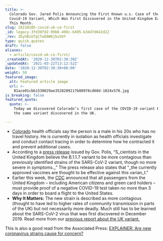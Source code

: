 ```yaml
---
title: >-
  Colorado Gov. Jared Polis Announcing the First Known u.s. Case of the New
  Covid-19 Variant, Which Was First Discovered in the United Kingdom Earlier
  This Month.
slug: 20210105-covid-uk-co-first
_id: legacy-3fd38fd2-99b6-498c-b495-b34d7d642d22
_rev: ZEyhBiGfgCfwE8WOjbuSbY
type: quick_quotes
draft: false
aliases:
  - article/covid-uk-co-first/
_createdAt: '2020-12-30T02:30:30Z'
_updatedAt: '2021-03-22T13:12:52Z'
date: '2020-12-30T02:30:30+00:00'
weight: 50
featured_image:
  alt: Featured article image
  url: >-
    81ace01cbb1530029ae3528209217b08978cd60d-1024x576.jpg
is_breaking: false
featured_quote:
  quote: >-
    Today we discovered Colorado’s first case of the COVID-19 variant B.1.1.7,
    the same variant discovered in the UK.

---
```

* [Colorado](https://www.colorado.gov/governor/news/3856-gov-polis-and-state-public-health-officials-announce-first-case-covid-variant-covid-19) health officials say the person is a male in his 20s who has no travel history. He is currently in isolation as health officials investigate and conduct contact tracing in order to determine how he contracted it and prevent additional cases.
* According to a [press release](https://www.colorado.gov/governor/news/3856-gov-polis-and-state-public-health-officials-announce-first-case-covid-variant-covid-19) issued by Gov. Polis, “S_cientists in the United Kingdom believe the B.1.1.7 variant to be more contagious than previously identified strains of the SARS-CoV-2 variant, though no more severe in symptoms._” The press release also states that “_the currently approved vaccines are thought to be effective against this varian_t.”
* Earlier this week, the [CDC](https://www.cdc.gov/coronavirus/2019-ncov/travelers/testing-UK-air-travelers.html) announced that all passengers from the United Kingdom – including American citizens and green card holders – must provide proof of a negative COVID-19 test taken no more than 3 days in order to board a flight to the United States.
* **Why It Matters:** The new strain is described as more contagious (thought to have led to higher rates of community transmission in parts of the UK) but not necessarily more deadly. Much still has to be learned about the SARS-CoV-2 virus that was first discovered in December 2019. Read more from our [previous report about the UK variant.](https://smarthernews.com/article/first-us-uk-covid-variant/)

This is also a good read from the Associated Press: [EXPLAINER: Are new coronavirus strains cause for concern?](https://apnews.com/article/new-coronavirus-strain-england-explainer-74ea2d47820b8dcac02f95ad9440f533)